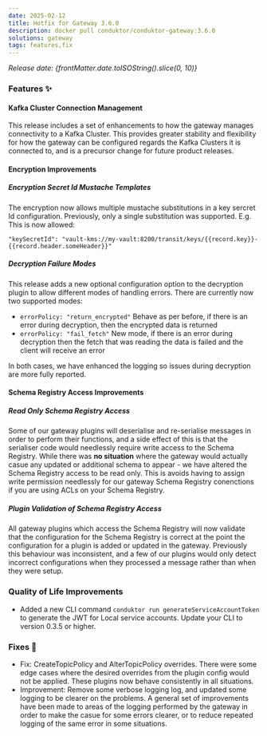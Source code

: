 ```yaml
---
date: 2025-02-12
title: Hotfix for Gateway 3.6.0
description: docker pull conduktor/conduktor-gateway:3.6.0
solutions: gateway
tags: features,fix
---
```


*Release date: {frontMatter.date.toISOString().slice(0, 10)}*

### Features ✨

#### Kafka Cluster Connection Management

This release includes a set of enhancements to how the gateway manages connectivity to a Kafka Cluster. This provides greater stability and flexibility for how the gateway can be configured regards the Kafka Clusters it is connected to, and is a precursor change for future product releases.

#### Encryption Improvements

##### Encryption Secret Id Mustache Templates

The encryption now allows multiple mustache substitutions in a key sercret Id configuration. Previously, only a single substitution was supported. E.g. This is now allowed:

`"keySecretId": "vault-kms://my-vault:8200/transit/keys/{{record.key}}-{{record.header.someHeader}}"`


##### Decryption Failure Modes

This release adds a new optional configuration option to the decryption plugin to allow different modes of handling errors. There are currently now two supported modes:

* `errorPolicy: "return_encrypted"` Behave as per before, if there is an error during decryption, then the encrypted data is returned
* `errorPolicy: "fail_fetch"` New mode, if there is an error during decryption then the fetch that was reading the data is failed and the client will receive an error

In both cases, we have enhanced the logging so issues during decryption are more fully reported. 

#### Schema Registry Access Improvements

##### Read Only Schema Registry Access

Some of our gateway plugins will deserialise and re-serialise messages in order to perform their functions, and a side effect of this is that the serialiser code would needlessly require write access to the Schema Registry. While there was **no situation** where the gateway would actually casue any updated or additional schema to appear - we have altered the Schema Registry access to be read only. This is avoids having to assign write permission needlessly for our gateway Schema Registry conenctions if you are using ACLs on your Schema Registry.

##### Plugin Validation of Schema Registry Access

All gateway plugins which access the Schema Registry will now validate that the configuration for the Schema Registry is correct at the point the configuration for a plugin is added or updated in the gateway. Previously this behaviour was inconsistent, and a few of our plugins would only detect incorrect configurations when they processed a message rather than when they were setup.


### Quality of Life Improvements

- Added a new CLI command `conduktor run generateServiceAccountToken` to generate the JWT for Local service accounts. Update your CLI to version 0.3.5 or higher.

### Fixes 🔨

* Fix: CreateTopicPolicy and AlterTopicPolicy overrides. There were some edge cases where the desired overrides from the plugin config would not be applied. These plugins now behave consistently in all situations.
* Improvement: Remove some verbose logging log, and updated some logging to be clearer on the problems. A general set of improvements have been made to areas of the logging performed by the gateway in order to make the casue for some errors clearer, or to reduce repeated logging of the same error in some situations.

